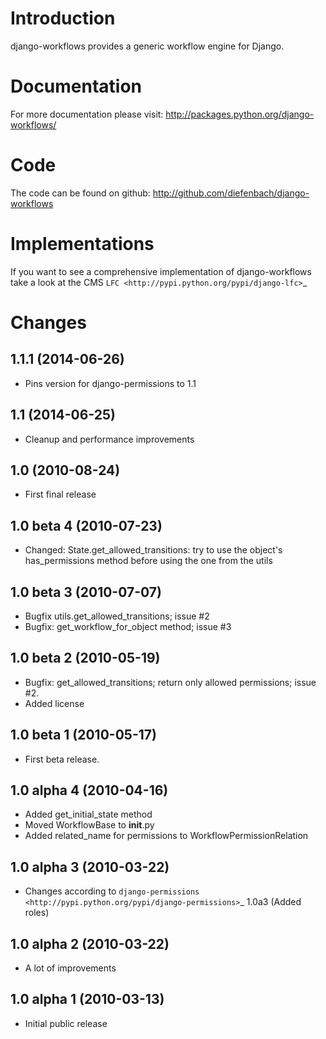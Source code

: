 Introduction
============

django-workflows provides a generic workflow engine for Django.

Documentation
=============

For more documentation please visit: http://packages.python.org/django-workflows/

Code
====

The code can be found on github: http://github.com/diefenbach/django-workflows

Implementations
===============

If you want to see a comprehensive implementation of django-workflows take
a look at the CMS `LFC <http://pypi.python.org/pypi/django-lfc>`_

Changes
=======

1.1.1 (2014-06-26)
------------------

* Pins version for django-permissions to 1.1

1.1 (2014-06-25)
----------------

* Cleanup and performance improvements

1.0 (2010-08-24)
----------------

* First final release

1.0 beta 4 (2010-07-23)
-----------------------

* Changed: State.get_allowed_transitions: try to use the object's has_permissions
  method before using the one from the utils

1.0 beta 3 (2010-07-07)
-----------------------

* Bugfix utils.get_allowed_transitions; issue #2
* Bugfix: get_workflow_for_object method; issue #3

1.0 beta 2 (2010-05-19)
------------------------

* Bugfix: get_allowed_transitions; return only allowed permissions; issue #2.
* Added license

1.0 beta 1 (2010-05-17)
------------------------

* First beta release.

1.0 alpha 4 (2010-04-16)
------------------------

* Added get_initial_state method
* Moved WorkflowBase to __init__.py
* Added related_name for permissions to WorkflowPermissionRelation

1.0 alpha 3 (2010-03-22)
------------------------

* Changes according to `django-permissions <http://pypi.python.org/pypi/django-permissions>`_
  1.0a3 (Added roles)

1.0 alpha 2 (2010-03-22)
------------------------

* A lot of improvements

1.0 alpha 1 (2010-03-13)
------------------------

* Initial public release
